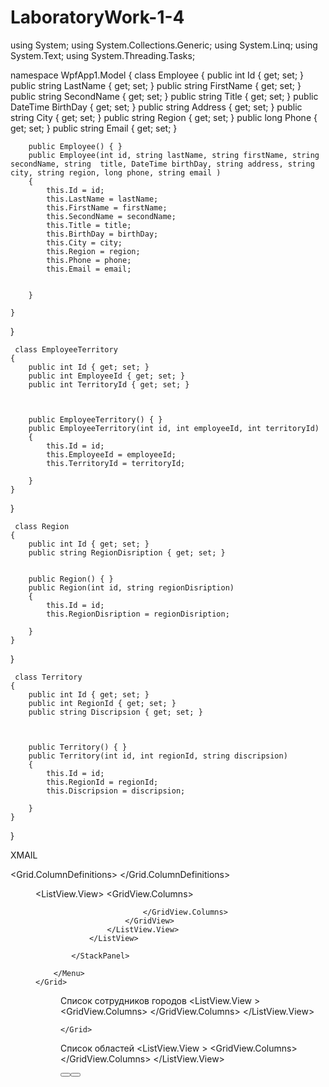 # LaboratoryWork-1-4
using System;
using System.Collections.Generic;
using System.Linq;
using System.Text;
using System.Threading.Tasks;

namespace WpfApp1.Model
{
    class Employee
    {
        public int Id { get; set; }
        public string LastName { get; set; }
        public string FirstName { get; set; }
        public string SecondName { get; set; }
        public string Title { get; set; }
        public DateTime BirthDay { get; set; }
        public string Address { get; set; }
        public string City { get; set; }
        public string Region { get; set; }
        public long Phone { get; set; }
        public string Email { get; set; }



        public Employee() { }
        public Employee(int id, string lastName, string firstName, string secondName, string  title, DateTime birthDay, string address, string city, string region, long phone, string email )
        {
            this.Id = id;
            this.LastName = lastName;
            this.FirstName = firstName;
            this.SecondName = secondName;
            this.Title = title;
            this.BirthDay = birthDay;
            this.City = city;
            this.Region = region;
            this.Phone = phone;
            this.Email = email;


        }

    }
}



     class EmployeeTerritory
    {
        public int Id { get; set; }
        public int EmployeeId { get; set; }
        public int TerritoryId { get; set; }



        public EmployeeTerritory() { }
        public EmployeeTerritory(int id, int employeeId, int territoryId)
        {
            this.Id = id;
            this.EmployeeId = employeeId;
            this.TerritoryId = territoryId;

        }
    }
}





     class Region
    {
        public int Id { get; set; }
        public string RegionDisription { get; set; }


        public Region() { }
        public Region(int id, string regionDisription)
        {
            this.Id = id;
            this.RegionDisription = regionDisription;

        }
    }
}




     class Territory
    {
        public int Id { get; set; }
        public int RegionId { get; set; }
        public string Discripsion { get; set; }



        public Territory() { }
        public Territory(int id, int regionId, string discripsion)
        {
            this.Id = id;
            this.RegionId = regionId;
            this.Discripsion = discripsion;

        }
    }
}

XMAIL

<Window x:Class="WpfApp1.View.WindowEmployee"
        xmlns="http://schemas.microsoft.com/winfx/2006/xaml/presentation"
        xmlns:x="http://schemas.microsoft.com/winfx/2006/xaml"
        xmlns:d="http://schemas.microsoft.com/expression/blend/2008"
        xmlns:mc="http://schemas.openxmlformats.org/markup-compatibility/2006"
        xmlns:local="clr-namespace:WpfApp1.View"
        mc:Ignorable="d"
        Title="Сотрудники" Height="450" Width="700">
    <Grid>
        <Grid.ColumnDefinitions>
            <ColumnDefinition/>
        </Grid.ColumnDefinitions>
        <Menu>
            <StackPanel>
                <ListView x:Name="lvEmployee" RenderTransformOrigin="0.55,0.493" Width="695">
                    <ListView.View>
                        <GridView>
                            <GridView.Columns>
                                <GridViewColumn Header="Код" Width="80" 
                                    DisplayMemberBinding="{Binding Id}"/>
                                <GridViewColumn Header="Фамилия" Width="100"
                                    DisplayMemberBinding="{Binding LastName}"/>
                                <GridViewColumn Header="Имя" Width="90"
                                     DisplayMemberBinding="{Binding FirstName}"/>
                                <GridViewColumn Header="Отчество" Width="100"
                                     DisplayMemberBinding="{Binding SecondName}"/>
                                <GridViewColumn Header="Должность" Width="130"
                                     DisplayMemberBinding="{Binding Title}"/>
                                <GridViewColumn Header="Дата рождения" Width="100"
                                    DisplayMemberBinding="{Binding BirthDay}"/>
                                  


                            </GridView.Columns>
                        </GridView>
                    </ListView.View>
                </ListView>

            </StackPanel>

        </Menu>
    </Grid>
</Window>

<Window x:Class="WpfApp1.View.WindowEmployeeTerritory"
        xmlns="http://schemas.microsoft.com/winfx/2006/xaml/presentation"
        xmlns:x="http://schemas.microsoft.com/winfx/2006/xaml"
        xmlns:d="http://schemas.microsoft.com/expression/blend/2008"
        xmlns:mc="http://schemas.openxmlformats.org/markup-compatibility/2006"
        xmlns:local="clr-namespace:WpfApp1.View"
        mc:Ignorable="d"
        Title="Сотрудники городов" Height="450" Width="442">
    <Grid>
        <Menu/>
        <StackPanel Background="#FFD8D8D8">
            <Label Margin="5" HorizontalAlignment="Center">Список сотрудников городов</Label>
            <ListView x:Name="lvEmployeeTerritory" Background="#FFD3CDCD">
                <ListView.View >
                    <GridView>
                        <GridView.Columns>
                            <GridViewColumn Header="Код должности" Width="100"
 DisplayMemberBinding="{Binding EmployeeId}"/>
                            <GridViewColumn Header="Код города"
 DisplayMemberBinding="{Binding TerritoryId}"/>
                        </GridView.Columns>
                    </GridView>
                </ListView.View>
            </ListView>
        </StackPanel>

    </Grid>
</Window>


<Window x:Class="WpfApp1.View.WindowRegion"
        xmlns="http://schemas.microsoft.com/winfx/2006/xaml/presentation"
        xmlns:x="http://schemas.microsoft.com/winfx/2006/xaml"
        xmlns:d="http://schemas.microsoft.com/expression/blend/2008"
        xmlns:mc="http://schemas.openxmlformats.org/markup-compatibility/2006"
        xmlns:local="clr-namespace:WpfApp1.View"
        mc:Ignorable="d"
        Title="Область" Height="450" Width="410">
    <StackPanel Background="#FFD8D8D8">
        <Label Margin="5" HorizontalAlignment="Center">Список областей</Label>
        <ListView x:Name="lvRegion" Background="#FFD3CDCD">
            <ListView.View >
                <GridView>
                    <GridView.Columns>
                        <GridViewColumn Header="Код" Width="50"
 DisplayMemberBinding="{Binding Id}"/>
                        <GridViewColumn Header="Наименование областей"
 DisplayMemberBinding="{Binding RegionDisription}"/>
                    </GridView.Columns>
                </GridView>
            </ListView.View>
        </ListView>
    </StackPanel>
</Window>

 <Grid>
 <Grid.RowDefinitions>
 <RowDefinition Height="40*"/>
 <RowDefinition Height="40*"/>
 <RowDefinition Height="40*"/>
 </Grid.RowDefinitions>
 <Grid.ColumnDefinitions>
 <ColumnDefinition Width="40*"/>
 <ColumnDefinition Width="75*"/>
 </Grid.ColumnDefinitions>
 <TextBlock Grid.Row="0" Grid.Column="0" Text="Код:"
 HorizontalAlignment="Right" VerticalAlignment="Center" Margin="5"/>
 <TextBlock Grid.Row="1" Grid.Column="0" Text="Должность:"
 HorizontalAlignment="Right" VerticalAlignment="Center" Margin="5"/>
 <TextBox x:Name="TbId" Grid.Row="0" Grid.Column="1" Height="20" Width="50"
 HorizontalAlignment="Left" VerticalAlignment="Center" Margin="5"
 Text="{Binding Id}" IsEnabled="False"/>
 <TextBox x:Name="TbRole" Grid.Row="1" Grid.Column="1" Height="20" Width="130"
 HorizontalAlignment="Left" VerticalAlignment="Center" Margin="5"
 Text="{Binding NameRole}"/>
 <StackPanel Grid.Column="0" Grid.ColumnSpan="2" Grid.Row="2"
 Orientation="Horizontal" HorizontalAlignment="Right">
 <Button x:Name="BtSave" Content="Сохранить" Height="25"
 HorizontalAlignment="Right" VerticalAlignment="Top"
 Margin="5,10,10,5" IsDefault="True" Click="BtSave_Click"/>
 <Button x:Name="BtCansel" Content="Отменить" Height="25"
 HorizontalAlignment="Right" VerticalAlignment="Top"
 Margin="5,10,10,5" IsCancel="True"/>
 </StackPanel>
 </Grid>
</Window>
